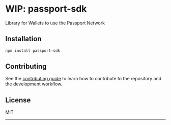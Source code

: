 # WIP: passport-sdk

Library for Wallets to use the Passport Network

## Installation

```sh
npm install passport-sdk
```

## Contributing

See the [contributing guide](CONTRIBUTING.md) to learn how to contribute to the repository and the development workflow.

## License

MIT

---

